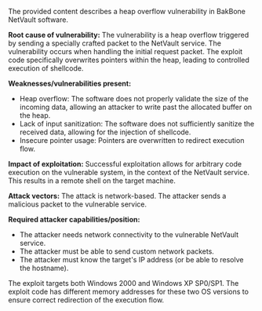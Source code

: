 The provided content describes a heap overflow vulnerability in BakBone NetVault software.

**Root cause of vulnerability:** The vulnerability is a heap overflow triggered by sending a specially crafted packet to the NetVault service. The vulnerability occurs when handling the initial request packet. The exploit code specifically overwrites pointers within the heap, leading to controlled execution of shellcode.

**Weaknesses/vulnerabilities present:**
- Heap overflow: The software does not properly validate the size of the incoming data, allowing an attacker to write past the allocated buffer on the heap.
- Lack of input sanitization: The software does not sufficiently sanitize the received data, allowing for the injection of shellcode.
- Insecure pointer usage: Pointers are overwritten to redirect execution flow.

**Impact of exploitation:** Successful exploitation allows for arbitrary code execution on the vulnerable system, in the context of the NetVault service. This results in a remote shell on the target machine.

**Attack vectors:** The attack is network-based. The attacker sends a malicious packet to the vulnerable service.

**Required attacker capabilities/position:**
- The attacker needs network connectivity to the vulnerable NetVault service.
- The attacker must be able to send custom network packets.
- The attacker must know the target's IP address (or be able to resolve the hostname).

The exploit targets both Windows 2000 and Windows XP SP0/SP1. The exploit code has different memory addresses for these two OS versions to ensure correct redirection of the execution flow.